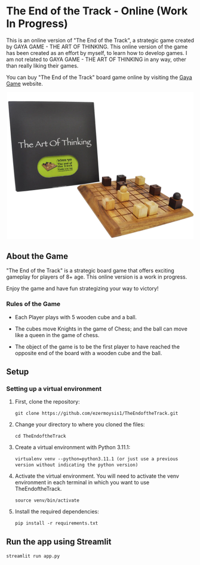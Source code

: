 # The End of the Track - Online (Work In Progress)

This is an online version of "The End of the Track", a strategic game created by GAYA GAME - THE ART OF THINKING. This online version of the game has been created as an effort by myself, to learn how to develop games. I am not related to GAYA GAME - THE ART OF THINKING in any way, other than really liking their games.

You can buy "The End of the Track" board game online by visiting the [Gaya Game](https://www.gaya-game.com/collections/strategy-game/products/the-end-of-the-track) website.

<div style="text-align:center;">
  <img src="./images/KnightBall_img_site Large.png" alt="Project Logo" width="500"/>
</div>

## About the Game

"The End of the Track" is a strategic board game that offers exciting gameplay for players of 8+ age. This online version is a work in progress.

Enjoy the game and have fun strategizing your way to victory!


### Rules of the Game

- Each Player plays with 5 wooden cube and a ball.

- The cubes move Knights in the game of Chess; and the ball can move like a queen in the game of chess.

- The object of the game is to be the first player to have reached the opposite end of the board with a wooden cube and the ball.

## Setup

### Setting up a virtual environment 

1.  First, clone the repository:

    ```
    git clone https://github.com/ezermoysis1/TheEndoftheTrack.git
    ```

2.  Change your directory to where you cloned the files:

    ```
    cd TheEndoftheTrack
    ```

3.  Create a virtual environment with Python 3.11.1:

    ```
    virtualenv venv --python=python3.11.1 (or just use a previous version without indicating the python version)
    ```

4.  Activate the virtual environment. You will need to activate the venv environment in each terminal in which you want to use TheEndoftheTrack.

    ```
    source venv/bin/activate
    ```
5.  Install the required dependencies:

    ```
    pip install -r requirements.txt
    ```

## Run the app using Streamlit

    streamlit run app.py
